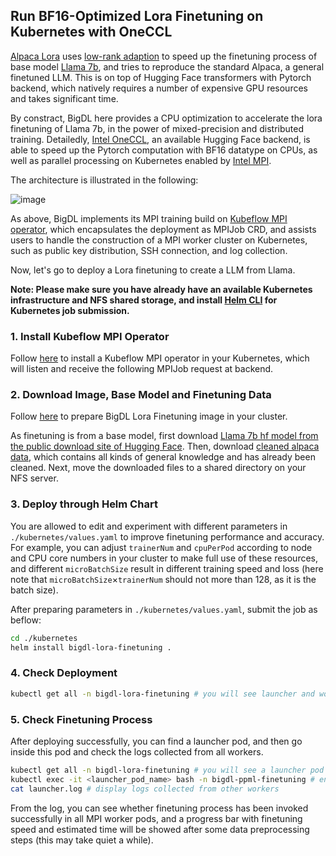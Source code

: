 ## Run BF16-Optimized Lora Finetuning on Kubernetes with OneCCL

[Alpaca Lora](https://github.com/tloen/alpaca-lora/tree/main) uses [low-rank adaption](https://arxiv.org/pdf/2106.09685.pdf) to speed up the finetuning process of base model [Llama 7b](https://huggingface.co/decapoda-research/llama-7b-hf), and tries to reproduce the standard Alpaca, a general finetuned LLM. This is on top of Hugging Face transformers with Pytorch backend, which natively requires a number of expensive GPU resources and takes significant time.

By constract, BigDL here provides a CPU optimization to accelerate the lora finetuning of Llama 7b, in the power of mixed-precision and distributed training. Detailedly, [Intel OneCCL](https://www.intel.com/content/www/us/en/developer/tools/oneapi/oneccl.html), an available Hugging Face backend, is able to speed up the Pytorch computation with BF16 datatype on CPUs, as well as parallel processing on Kubernetes enabled by [Intel MPI](https://www.intel.com/content/www/us/en/developer/tools/oneapi/mpi-library.html). 

The architecture is illustrated in the following:

![image](https://github.com/Uxito-Ada/BigDL/assets/60865256/139cf9be-10e6-48df-bc84-8872457e83dd)

As above, BigDL implements its MPI training build on [Kubeflow MPI operator](https://github.com/kubeflow/mpi-operator/tree/master), which encapsulates the deployment as MPIJob CRD, and assists users to handle the construction of a MPI worker cluster on Kubernetes, such as public key distribution, SSH connection, and log collection. 

Now, let's go to deploy a Lora finetuning to create a LLM from Llama.

**Note: Please make sure you have already have an available Kubernetes infrastructure and NFS shared storage, and install [Helm CLI](https://helm.sh/docs/helm/helm_install/) for Kubernetes job submission.**

### 1. Install Kubeflow MPI Operator

Follow [here](https://github.com/kubeflow/mpi-operator/tree/master#installation) to install a Kubeflow MPI operator in your Kubernetes, which will listen and receive the following MPIJob request at backend.

### 2. Download Image, Base Model and Finetuning Data

Follow [here](https://github.com/intel-analytics/BigDL/tree/main/docker/llm/finetune/lora/docker#prepare-bigdl-image-for-lora-finetuning) to prepare BigDL Lora Finetuning image in your cluster.

As finetuning is from a base model, first download [Llama 7b hf model from the public download site of Hugging Face](https://huggingface.co/decapoda-research/llama-7b-hf/tree/main). Then, download [cleaned alpaca data](https://raw.githubusercontent.com/tloen/alpaca-lora/main/alpaca_data_cleaned_archive.json), which contains all kinds of general knowledge and has already been cleaned. Next, move the downloaded files to a shared directory on your NFS server.

### 3. Deploy through Helm Chart

You are allowed to edit and experiment with different parameters in `./kubernetes/values.yaml` to improve finetuning performance and accuracy. For example, you can adjust `trainerNum` and `cpuPerPod` according to node and CPU core numbers in your cluster to make full use of these resources, and different `microBatchSize` result in different training speed and loss (here note that `microBatchSize`×`trainerNum` should not more than 128, as it is the batch size).

After preparing parameters in `./kubernetes/values.yaml`, submit the job as beflow:

```bash
cd ./kubernetes
helm install bigdl-lora-finetuning .
```

### 4. Check Deployment
```bash
kubectl get all -n bigdl-lora-finetuning # you will see launcher and worker pods running
```

### 5. Check Finetuning Process

After deploying successfully, you can find a launcher pod, and then go inside this pod and check the logs collected from all workers.

```bash
kubectl get all -n bigdl-lora-finetuning # you will see a launcher pod
kubectl exec -it <launcher_pod_name> bash -n bigdl-ppml-finetuning # enter launcher pod
cat launcher.log # display logs collected from other workers
```

From the log, you can see whether finetuning process has been invoked successfully in all MPI worker pods, and a progress bar with finetuning speed and estimated time will be showed after some data preprocessing steps (this may take quiet a while).
